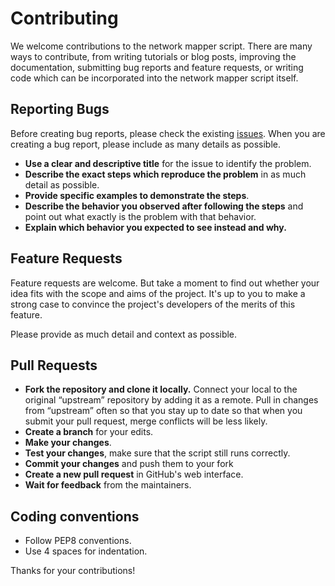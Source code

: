 # Contributing

We welcome contributions to the network mapper script. There are many ways to contribute, from writing tutorials or blog posts, improving the documentation, submitting bug reports and feature requests, or writing code which can be incorporated into the network mapper script itself.

## Reporting Bugs

Before creating bug reports, please check the existing [issues](https://github.com/[username]/network-mapper/issues). When you are creating a bug report, please include as many details as possible.

- **Use a clear and descriptive title** for the issue to identify the problem.
- **Describe the exact steps which reproduce the problem** in as much detail as possible.
- **Provide specific examples to demonstrate the steps**.
- **Describe the behavior you observed after following the steps** and point out what exactly is the problem with that behavior.
- **Explain which behavior you expected to see instead and why.**

## Feature Requests

Feature requests are welcome. But take a moment to find out whether your idea fits with the scope and aims of the project. It's up to you to make a strong case to convince the project's developers of the merits of this feature.

Please provide as much detail and context as possible.

## Pull Requests

- **Fork the repository and clone it locally.** Connect your local to the original “upstream” repository by adding it as a remote. Pull in changes from “upstream” often so that you stay up to date so that when you submit your pull request, merge conflicts will be less likely.
- **Create a branch** for your edits.
- **Make your changes**.
- **Test your changes**, make sure that the script still runs correctly.
- **Commit your changes** and push them to your fork
- **Create a new pull request** in GitHub's web interface.
- **Wait for feedback** from the maintainers.

## Coding conventions

- Follow PEP8 conventions.
- Use 4 spaces for indentation.

Thanks for your contributions!
